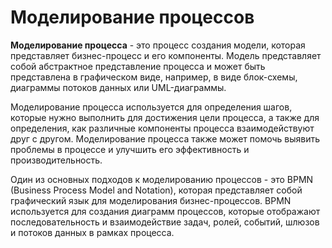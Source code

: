 # Моделирование процессов

**Моделирование процесса** - это процесс создания модели, которая представляет бизнес-процесс и его компоненты. Модель представляет собой абстрактное представление процесса и может быть представлена в графическом виде, например, в виде блок-схемы, диаграммы потоков данных или UML-диаграммы.

Моделирование процесса используется для определения шагов, которые нужно выполнить для достижения цели процесса, а также для определения, как различные компоненты процесса взаимодействуют друг с другом. Моделирование процесса также может помочь выявить проблемы в процессе и улучшить его эффективность и производительность.

Один из основных подходов к моделированию процессов - это BPMN (Business Process Model and Notation), которая представляет собой графический язык для моделирования бизнес-процессов. BPMN используется для создания диаграмм процессов, которые отображают последовательность и взаимодействие задач, ролей, событий, шлюзов и потоков данных в рамках процесса.
